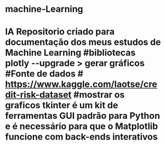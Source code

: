 # machine-Learning
# IA  Repositorio criado para documentação dos meus estudos de Machine Learning  #bibliotecas plotly --upgrade > gerar gráficos  #Fonte de dados # https://www.kaggle.com/laotse/credit-risk-dataset   #mostrar os graficos tkinter é um kit de ferramentas GUI padrão para Python e é necessário para que o Matplotlib funcione com back-ends interativos
